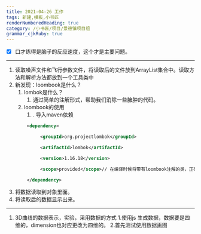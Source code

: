 ```yaml
---
title: 2021-04-26 工作
tags: 新建,模板,小书匠
renderNumberedHeading: true
category: /小书匠/项目/景德镇项目组
grammar_cjkRuby: true
---
```


- [x] 口才练得是脑子的反应速度，这个才是主要问题。
***
1. 读取噪声文件和飞行参数文件，将读取后的文件放到ArrayList集合中。读取方法和解析方法都放到一个工具类中
2. 新发现：loombook是什么？
	1. lombok是什么？
		1. 通过简单的注解形式，帮助我们消除一些臃肿的代码。
	1. loombook的使用
		1. . 导入maven依赖
		```xml
		 <dependency>

			  <groupId>org.projectlombok</groupId>

			  <artifactId>lombok</artifactId>

			  <version>1.16.18</version>

			  <scope>provided</scope>// 在编译时候将带有loombook注解的类，正确的编译成class文件

		 </dependency>
		```
2. 将数据读取到对象里面。
2. 将读取后的数据显示出来。

****
 1. 3D曲线的数据表示，实验，采用数据的方式
	 1.使用js 生成数据，数据要是四维的，dimension也对应更改为四维的。
	 2.首先测试使用数据画图